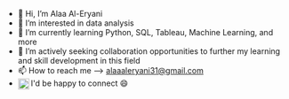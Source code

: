 - 👋 Hi, I’m Alaa Al-Eryani
- 👀 I’m interested in data analysis
- 🌱 I’m currently learning Python, SQL, Tableau, Machine Learning, and more
- 🤝 I’m actively seeking collaboration opportunities to further my learning and skill development in this field 
- 📫 How to reach me --> alaaaleryani31@gmail.com
-  <a href="https://www.linkedin.com/in/alaa-aleryani-6183a121b/">
   <img align="left" alt="Alaa's Linkedin" width="20px" 
     src="https://img.icons8.com/fluency/48/linkedin.png" />
    </a> I'd be happy to connect  😄

<!---
alaa-aleryani/alaa-aleryani is a ✨ special ✨ repository because its `README.md` (this file) appears on your GitHub profile.
You can click the Preview link to take a look at your changes.
--->

